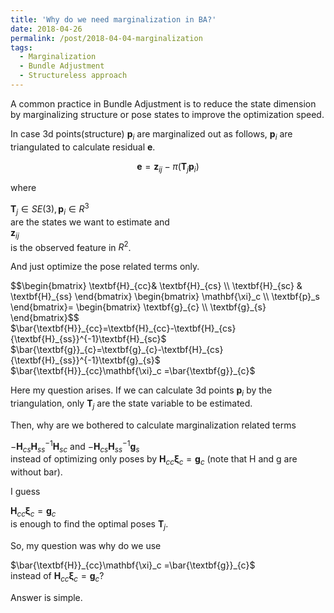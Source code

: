 ```yaml
---
title: 'Why do we need marginalization in BA?'
date: 2018-04-26
permalink: /post/2018-04-04-marginalization
tags:
  - Marginalization
  - Bundle Adjustment
  - Structureless approach 
---
```


A common practice in Bundle Adjustment is to reduce the state dimension by marginalizing structure or pose states to improve the optimization speed.



In case 3d points(structure) $\textbf{p}_i$ are marginalized out as follows, $\textbf{p}_i$ are triangulated to calculate residual $\textbf{e}$.

$$\textbf{e} = \textbf{z}_{ij} - \pi(\textbf{T}_j\textbf{p}_i)$$ 

where <div>$\textbf{T}_j\in SE(3), \textbf{p}_i\in R^3$</div> are the states we want to estimate and <div>$\textbf{z}_{ij}$</div> is the observed feature in $R^2$.

And just optimize the pose related terms only.

<div>$$\begin{bmatrix}
 \textbf{H}_{cc}& \textbf{H}_{cs} \\ 
\textbf{H}_{sc} & \textbf{H}_{ss} 
\end{bmatrix}
\begin{bmatrix}
 \mathbf{\xi}_c \\ 
\textbf{p}_s 
\end{bmatrix}=
\begin{bmatrix}
 \textbf{g}_{c} \\ 
\textbf{g}_{s}  
\end{bmatrix}$$</div>



<div>$\bar{\textbf{H}}_{cc}=\textbf{H}_{cc}-\textbf{H}_{cs}{\textbf{H}_{ss}}^{-1}\textbf{H}_{sc}$</div>

<div>$\bar{\textbf{g}}_{c}=\textbf{g}_{c}-\textbf{H}_{cs}{\textbf{H}_{ss}}^{-1}\textbf{g}_{s}$</div>

<div>$\bar{\textbf{H}}_{cc}\mathbf{\xi}_c =\bar{\textbf{g}}_{c}$</div>

Here my question arises. If we can calculate 3d points $\textbf{p}_i$ by the triangulation, only $\textbf{T}_j$ are the state variable to be estimated. 

Then, why are we bothered to calculate marginalization related terms <div>$-\textbf{H}_{cs}{\textbf{H}_{ss}}^{-1}\textbf{H}_{sc}$ and $-\textbf{H}_{cs}{\textbf{H}_{ss}}^{-1}\textbf{g}_{s}$</div> instead of optimizing only poses by ${\textbf{H}}_{cc}\mathbf{\xi}_c ={\textbf{g}}_{c}$ (note that H and g are without bar).

I guess  <div>${\textbf{H}}_{cc}\mathbf{\xi}_c ={\textbf{g}}_{c}$</div> is enough to find the optimal poses $\textbf{T}_j$.

So, my question was why do we use <div>$\bar{\textbf{H}}_{cc}\mathbf{\xi}_c =\bar{\textbf{g}}_{c}$</div> instead of ${\textbf{H}}_{cc}\mathbf{\xi}_c ={\textbf{g}}_{c}$?

Answer is simple. 
